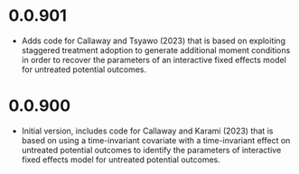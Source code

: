 # 0.0.901

* Adds code for Callaway and Tsyawo (2023) that is based on exploiting staggered treatment adoption to generate additional moment conditions in order to recover the parameters of an interactive fixed effects model for untreated potential outcomes.

# 0.0.900

* Initial version, includes code for Callaway and Karami (2023) that is based on using a time-invariant covariate with a time-invariant effect on untreated potential outcomes to identify the parameters of interactive fixed effects model for untreated potential outcomes.
